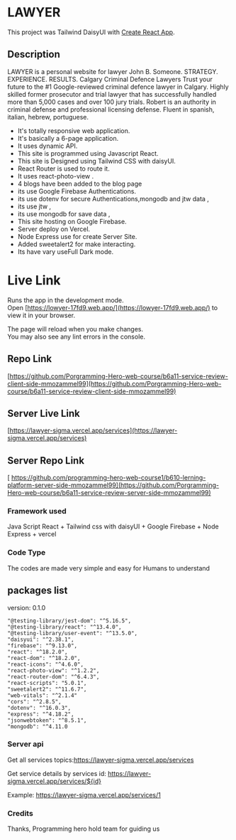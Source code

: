 # LAWYER

This project was Tailwind DaisyUI with [Create React App](https://github.com/facebook/create-react-app).

## Description

LAWYER is a personal website for lawyer John B. Someone.
STRATEGY. EXPERIENCE. RESULTS.
Calgary Criminal Defence Lawyers
Trust your future to the #1 Google-reviewed criminal defence lawyer in Calgary.
Highly skilled former prosecutor and trial lawyer that has successfully handled more than 5,000 cases and over 100 jury trials.
Robert is an authority in criminal defense and professional licensing defense. Fluent in spanish, italian, hebrew, portuguese.

- It's totally responsive web application.
- It's basically a 6-page application.
- It uses dynamic API.
- This site is programmed using Javascript React.
- This site is Designed using Tailwind CSS with daisyUI.
- React Router is used to route it.
- It uses react-photo-view .
- 4 blogs have been added to the blog page
- its use Google Firebase Authentications.
- its use dotenv for secure Authentications,mongodb and jtw data ,
- its use jtw ,
- its use mongodb for save data ,
- This site hosting on Google Firebase.
- Server deploy on Vercel.
- Node Express use for create Server Site.
- Added sweetalert2 for make interacting.
- Its have vary useFull Dark mode.

# Live Link

Runs the app in the development mode.\
Open [https://lowyer-17fd9.web.app/](https://lowyer-17fd9.web.app/) to view it in your browser.

The page will reload when you make changes.\
You may also see any lint errors in the console.

## Repo Link

[https://github.com/Porgramming-Hero-web-course/b6a11-service-review-client-side-mmozammel99](https://github.com/Porgramming-Hero-web-course/b6a11-service-review-client-side-mmozammel99)

## Server Live Link

[https://lawyer-sigma.vercel.app/services](https://lawyer-sigma.vercel.app/services)

## Server Repo Link

[ https://github.com/programming-hero-web-course1/b610-lerning-platform-server-side-mmozammel99](https://github.com/Porgramming-Hero-web-course/b6a11-service-review-server-side-mmozammel99)

### Framework used

Java Script React + Tailwind css with daisyUI + Google Firebase + Node Express + vercel

### Code Type

The codes are made very simple and easy for Humans to understand

## packages list

version: 0.1.0

    "@testing-library/jest-dom": "^5.16.5",
    "@testing-library/react": "^13.4.0",
    "@testing-library/user-event": "^13.5.0",
    "daisyui": "^2.38.1",
    "firebase": "^9.13.0",
    "react": "^18.2.0",
    "react-dom": "^18.2.0",
    "react-icons": "^4.6.0",
    "react-photo-view": "^1.2.2",
    "react-router-dom": "^6.4.3",
    "react-scripts": "5.0.1",
    "sweetalert2": "^11.6.7",
    "web-vitals": "^2.1.4"
    "cors": "^2.8.5",
    "dotenv": "^16.0.3",
    "express": "^4.18.2",
    "jsonwebtoken": "^8.5.1",
    "mongodb": "^4.11.0

### Server api

Get all services topics:https://lawyer-sigma.vercel.app/services

Get service details by services id: https://lawyer-sigma.vercel.app/services/${id}

Example: https://lawyer-sigma.vercel.app/services/1

### Credits

Thanks, Programming hero hold team for guiding us
